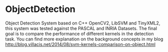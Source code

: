 ObjectDetection
===============

Object Detection System based on C++ OpenCV2, LibSVM and TinyXML2, this system was tested against the PASCAL and INRIA Datasets. The final goal is to compare the performance of different kernels in the detection task. You can find more explanation on the background concepts in my blog http://blog.villacis.net/2014/08/svm-kernels-comparison-on-object.html

